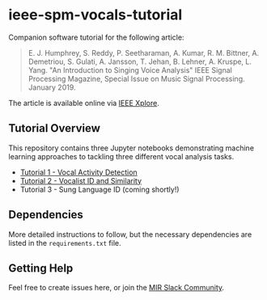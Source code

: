 # ieee-spm-vocals-tutorial

Companion software tutorial for the following article:

> E. J. Humphrey, S. Reddy, P. Seetharaman, A. Kumar, R. M. Bittner, A. Demetriou, 
S. Gulati, A. Jansson, T. Jehan, B. Lehner, A. Kruspe, L. Yang. 
"An Introduction to Singing Voice Analysis" IEEE Signal Processing Magazine, Special Issue on Music Signal Processing. January 2019.

The article is available online via [IEEE Xplore](https://ieeexplore.ieee.org/document/8588417).

## Tutorial Overview

This repository contains three Jupyter notebooks demonstrating machine learning approaches to tackling three different vocal analysis tasks.

* [Tutorial 1 - Vocal Activity Detection](https://github.com/spotify/ieee-spm-vocals-tutorial/blob/master/Tutorial%201%20-%20Vocal%20Activity%20Detection.ipynb)
* [Tutorial 2 - Vocalist ID and Similarity](https://github.com/spotify/ieee-spm-vocals-tutorial/blob/master/Tutorial%202%20-%20Vocalist%20Identification.ipynb)
* Tutorial 3 - Sung Language ID (coming shortly!)


## Dependencies

More detailed instructions to follow, but the necessary dependencies are listed in the `requirements.txt` file.


## Getting Help

Feel free to create issues here, or join the [MIR Slack Community](https://slackpass.io/mircommunity).
